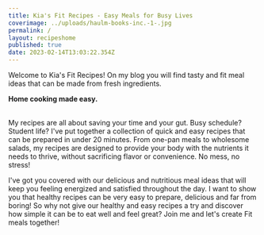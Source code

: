 ```yaml
---
title: Kia's Fit Recipes - Easy Meals for Busy Lives
coverimage: ../uploads/haulm-books-inc.-1-.jpg
permalink: /
layout: recipeshome
published: true
date: 2023-02-14T13:03:22.354Z
---
```

Welcome to Kia's Fit Recipes! On my blog you will find tasty and fit meal ideas that can be made from fresh ingredients. 

**Home cooking made easy.**

\
My recipes are all about saving your time and your gut. Busy schedule? Student life? I've put together a collection of quick and easy recipes that can be prepared in under 20 minutes. From one-pan meals to wholesome salads, my recipes are designed to provide your body with the nutrients it needs to thrive, without sacrificing flavor or convenience. No mess, no stress!

I've got you covered with our delicious and nutritious meal ideas that will keep you feeling energized and satisfied throughout the day. I want to show you that healthy recipes can be very easy to prepare, delicious and far from boring! So why not give our healthy and easy recipes a try and discover how simple it can be to eat well and feel great? Join me and let's create Fit meals together!